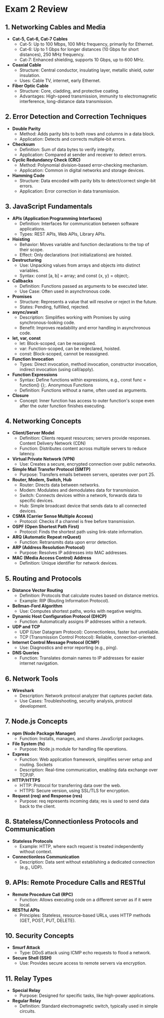 # Exam 2 Review

## 1. Networking Cables and Media

- **Cat-5, Cat-6, Cat-7 Cables**
  - Cat-5: Up to 100 Mbps, 100 MHz frequency, primarily for Ethernet.
  - Cat-6: Up to 1 Gbps for longer distances (10 Gbps for short distances), 250 MHz frequency.
  - Cat-7: Enhanced shielding, supports 10 Gbps, up to 600 MHz.
- **Coaxial Cable**
  - Structure: Central conductor, insulating layer, metallic shield, outer insulation.
  - Uses: Cable TV, internet, early Ethernet.
- **Fiber Optic Cable**
  - Structure: Core, cladding, and protective coating.
  - Advantages: High-speed transmission, immunity to electromagnetic interference, long-distance data transmission.

## 2. Error Detection and Correction Techniques

- **Double Parity**
  - Method: Adds parity bits to both rows and columns in a data block.
  - Application: Detects and corrects multiple-bit errors.
- **Checksum**
  - Definition: Sum of data bytes to verify integrity.
  - Application: Compared at sender and receiver to detect errors.
- **Cyclic Redundancy Check (CRC)**
  - Method: Polynomial division-based error-checking mechanism.
  - Application: Common in digital networks and storage devices.
- **Hamming Code**
  - Structure: Data encoded with parity bits to detect/correct single-bit errors.
  - Application: Error correction in data transmission.

## 3. JavaScript Fundamentals

- **APIs (Application Programming Interfaces)**
  - Definition: Interfaces for communication between software applications.
  - Types: REST APIs, Web APIs, Library APIs.
- **Hoisting**
  - Behavior: Moves variable and function declarations to the top of their scope.
  - Effect: Only declarations (not initializations) are hoisted.
- **Destructuring**
  - Use: Unpacking values from arrays and objects into distinct variables.
  - Syntax: const [a, b] = array; and const {x, y} = object;.
- **Callbacks**
  - Definition: Functions passed as arguments to be executed later.
  - Use Case: Often used in asynchronous code.
- **Promises**
  - Structure: Represents a value that will resolve or reject in the future.
  - States: Pending, fulfilled, rejected.
- **async/await**
  - Description: Simplifies working with Promises by using synchronous-looking code.
  - Benefit: Improves readability and error handling in asynchronous code.
- **let, var, const**
  - let: Block-scoped, can be reassigned.
  - var: Function-scoped, can be redeclared, hoisted.
  - const: Block-scoped, cannot be reassigned.
- **Function Invocation**
  - Types: Direct invocation, method invocation, constructor invocation, indirect invocation (using call/apply).
- **Function Expressions**
  - Syntax: Define functions within expressions, e.g., const func = function() {};.
        Anonymous Functions
  - Definition: Functions without a name, often used as arguments.
- **Closure**
  - Concept: Inner function has access to outer function's scope even after the outer function finishes executing.

## 4. Networking Concepts

- **Client/Server Model**
  - Definition: Clients request resources; servers provide responses.
        Content Delivery Network (CDN)
  - Function: Distributes content across multiple servers to reduce latency.
- **Virtual Private Network (VPN)**
  - Use: Creates a secure, encrypted connection over public networks.
- **Simple Mail Transfer Protocol (SMTP)**
  - Purpose: Transfers emails between servers, operates over port 25.
- **Router, Modem, Switch, Hub**
  - Router: Directs data between networks.
  - Modem: Modulates and demodulates data for transmission.
  - Switch: Connects devices within a network, forwards data to specific devices.
  - Hub: Simple broadcast device that sends data to all connected devices.
- **CSMA (Carrier Sense Multiple Access)**
  - Protocol: Checks if a channel is free before transmission.
- **OSPF (Open Shortest Path First)**
  - Protocol: Finds the shortest path using link-state information.
- **ARQ (Automatic Repeat reQuest)**
  - Function: Retransmits data upon error detection.
- **ARP (Address Resolution Protocol)**
  - Purpose: Resolves IP addresses into MAC addresses.
- **MAC (Media Access Control) Address**
  - Definition: Unique identifier for network devices.

## 5. Routing and Protocols

- **Distance Vector Routing**
  - Definition: Protocols that calculate routes based on distance metrics.
  - Example: RIP (Routing Information Protocol).
- **Bellman-Ford Algorithm**
  - Use: Computes shortest paths, works with negative weights.
- **Dynamic Host Configuration Protocol (DHCP)**
  - Function: Automatically assigns IP addresses within a network.
- **UDP and TCP**
  - UDP (User Datagram Protocol): Connectionless, faster but unreliable.
  - TCP (Transmission Control Protocol): Reliable, connection-oriented.
- **Internet Control Message Protocol (ICMP)**
  - Use: Diagnostics and error reporting (e.g., ping).
- **DNS Queries**
  - Function: Translates domain names to IP addresses for easier internet navigation.

## 6. Network Tools

- **Wireshark**
  - Description: Network protocol analyzer that captures packet data.
  - Use Cases: Troubleshooting, security analysis, protocol development.

## 7. Node.js Concepts

- **npm (Node Package Manager)**
  - Function: Installs, manages, and shares JavaScript packages.
- **File System (fs)**
  - Purpose: Node.js module for handling file operations.
- **Express**
  - Function: Web application framework, simplifies server setup and routing.
        Sockets
  - Description: Real-time communication, enabling data exchange over TCP/IP.
- **HTTP/HTTPS**
  - HTTP: Protocol for transferring data over the web.
  - HTTPS: Secure version, using SSL/TLS for encryption.
- **Request (req) and Response (res)**
  - Purpose: req represents incoming data; res is used to send data back to the client.

## 8. Stateless/Connectionless Protocols and Communication

- **Stateless Protocols**
  - Example: HTTP, where each request is treated independently without context.
- **Connectionless Communication**
  - Description: Data sent without establishing a dedicated connection (e.g., UDP).

## 9. APIs: Remote Procedure Calls and RESTful

- **Remote Procedure Call (RPC)**
  - Function: Allows executing code on a different server as if it were local.
- **RESTful APIs**
  - Principles: Stateless, resource-based URLs, uses HTTP methods (GET, POST, PUT, DELETE).

## 10. Security Concepts

- **Smurf Attack**
  - Type: DDoS attack using ICMP echo requests to flood a network.
- **Secure Shell (SSH)**
  - Use: Provides secure access to remote servers via encryption.

## 11. Relay Types

- **Special Relay**
  - Purpose: Designed for specific tasks, like high-power applications.
- **Regular Relay**
  - Definition: Standard electromagnetic switch, typically used in simple circuits.
